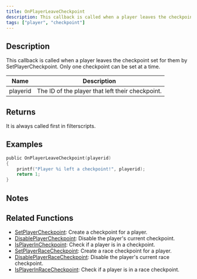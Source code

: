 ```yaml
---
title: OnPlayerLeaveCheckpoint
description: This callback is called when a player leaves the checkpoint set for them by SetPlayerCheckpoint.
tags: ["player", "checkpoint"]
---
```


## Description

This callback is called when a player leaves the checkpoint set for them by SetPlayerCheckpoint. Only one checkpoint can be set at a time.

| Name     | Description                                      |
| -------- | ------------------------------------------------ |
| playerid | The ID of the player that left their checkpoint. |

## Returns

It is always called first in filterscripts.

## Examples

```c
public OnPlayerLeaveCheckpoint(playerid)
{
    printf("Player %i left a checkpoint!", playerid);
    return 1;
}
```

## Notes

<TipNPCCallbacks />

## Related Functions

- [SetPlayerCheckpoint](../functions/SetPlayerCheckpoint): Create a checkpoint for a player.
- [DisablePlayerCheckpoint](../functions/DisablePlayerCheckpoint): Disable the player's current checkpoint.
- [IsPlayerInCheckpoint](../functions/IsPlayerInCheckpoint): Check if a player is in a checkpoint.
- [SetPlayerRaceCheckpoint](../functions/SetPlayerRaceCheckpoint): Create a race checkpoint for a player.
- [DisablePlayerRaceCheckpoint](../functions/DisablePlayerRaceCheckpoint): Disable the player's current race checkpoint.
- [IsPlayerInRaceCheckpoint](../functions/IsPlayerInRaceCheckpoint): Check if a player is in a race checkpoint.
